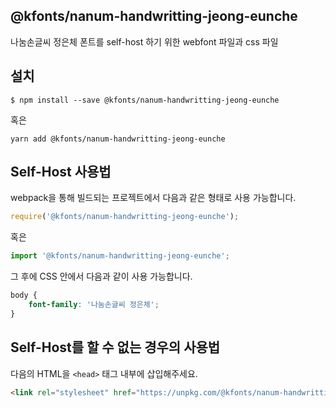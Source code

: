 
@kfonts/nanum-handwritting-jeong-eunche
---------------------

나눔손글씨 정은체 폰트를 self-host 하기 위한 webfont 파일과 css 파일

설치
----

```
$ npm install --save @kfonts/nanum-handwritting-jeong-eunche
```

혹은

```
yarn add @kfonts/nanum-handwritting-jeong-eunche
```

Self-Host 사용법
---------------

webpack을 통해 빌드되는 프로젝트에서 다음과 같은 형태로 사용 가능합니다.

```js
require('@kfonts/nanum-handwritting-jeong-eunche');
```

혹은

```js
import '@kfonts/nanum-handwritting-jeong-eunche';
```

그 후에 CSS 안에서 다음과 같이 사용 가능합니다.

```css
body {
    font-family: '나눔손글씨 정은체';
}
```

Self-Host를 할 수 없는 경우의 사용법
--------------------------------

다음의 HTML을 `<head>` 태그 내부에 삽입해주세요.

```html
<link rel="stylesheet" href="https://unpkg.com/@kfonts/nanum-handwritting-jeong-eunche/index.css" />
```


